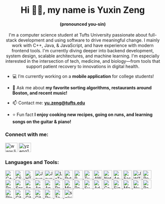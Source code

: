 <h1 align="center">Hi 👋🏻, my name is Yuxin Zeng</h1>
<h4 align="center">(pronounced you-sin)</h4>

<p align = "center" >
I'm a computer science student at Tufts University passionate about full-stack development and using software to drive meaningful change. I mainly work with C++, Java, & JavaScript, and have experience with modern frontend tools. I'm currently diving deeper into backend development, system design, scalable architectures, and machine learning. I'm especially interested in the intersection of tech, medicine, and biology—from tools that support patient recovery to innovations in digital health.
</p>

- 💻 I’m currently working on a **mobile application** for college students!

- 💬 Ask me about **my favorite sorting algorithms, restaurants around Boston, and recent music!**

- 📫 Contact me: **yu.zeng@tufts.edu**

- ⭐️ Fun fact **I enjoy cooking new recipes, going on runs, and learning songs on the guitar & piano!**

<h3 align="left">Connect with me:</h3>
<p align="left">
<a href="https://linkedin.com/in/www.linkedin.com/in/yuxzeng" target="blank"><img align="center" src="https://raw.githubusercontent.com/rahuldkjain/github-profile-readme-generator/master/src/images/icons/Social/linked-in-alt.svg" alt="www.linkedin.com/in/yuxzeng" height="30" width="40" /></a>
<a href="https://www.leetcode.com/yzeng1121" target="blank"><img align="center" src="https://raw.githubusercontent.com/rahuldkjain/github-profile-readme-generator/master/src/images/icons/Social/leet-code.svg" alt="yzeng1121" height="30" width="40" /></a>
</p>

<h3 align="left">Languages and Tools:</h3>
<p align="left">
    <a href="https://www.w3schools.com/cpp/" target="_blank" rel="noreferrer">
        <img src="https://img.shields.io/badge/c++-%2300599C.svg?style=for-the-badge&logo=c%2B%2B&logoColor=white" alt="C++" width="auto" height="28"/>
    </a>
    <a href="https://www.w3schools.com/css/" target="_blank" rel="noreferrer">
        <img src="https://img.shields.io/badge/css3-%231572B6.svg?style=for-the-badge&logo=css3&logoColor=white" alt="CSS3" width="auto" height="28"/>
    </a>
    <a href="https://www.w3.org/html/" target="_blank" rel="noreferrer">
        <img src="https://img.shields.io/badge/html5-%23E34F26.svg?style=for-the-badge&logo=html5&logoColor=white" alt="HTML5" width="auto" height="28"/>
    </a>
    <a href="https://www.java.com" target="_blank" rel="noreferrer">
        <img src="https://img.shields.io/badge/java-%23ED8B00.svg?style=for-the-badge&logo=openjdk&logoColor=white" alt="Java" width="auto" height="28"/>
    </a>
    <a href="https://developer.mozilla.org/en-US/docs/Web/JavaScript" target="_blank" rel="noreferrer">
        <img src="https://img.shields.io/badge/javascript-%23323330.svg?style=for-the-badge&logo=javascript&logoColor=%23F7DF1E" alt="JavaScript" width="auto" height="28"/>
    </a>
    <a href="https://www.latex-project.org/" target="_blank" rel="noreferrer">
        <img src="https://img.shields.io/badge/latex-%23008080.svg?style=for-the-badge&logo=latex&logoColor=white" alt="LaTeX" width="auto" height="28"/>
    </a>
    <a href="https://www.python.org" target="_blank" rel="noreferrer">
        <img src="https://img.shields.io/badge/python-3670A0?style=for-the-badge&logo=python&logoColor=ffdd54" alt="Python" width="auto" height="28"/>
    </a>
    <a href="https://www.r-project.org/" target="_blank" rel="noreferrer">
        <img src="https://img.shields.io/badge/r-%23276DC3.svg?style=for-the-badge&logo=r&logoColor=white" alt="R" width="auto" height="28"/>
    </a>
    <a href="https://www.typescriptlang.org/" target="_blank" rel="noreferrer">
        <img src="https://img.shields.io/badge/typescript-%23007ACC.svg?style=for-the-badge&logo=typescript&logoColor=white" alt="TypeScript" width="auto" height="28"/>
    </a>
    <a href="https://aws.amazon.com" target="_blank" rel="noreferrer">
        <img src="https://img.shields.io/badge/AWS-%23FF9900.svg?style=for-the-badge&logo=amazon-aws&logoColor=white" alt="AWS" width="auto" height="28"/>
    </a>
    <a href="https://www.netlify.com/" target="_blank" rel="noreferrer">
        <img src="https://img.shields.io/badge/netlify-%23000000.svg?style=for-the-badge&logo=netlify&logoColor=#00C7B7" alt="Netlify" width="auto" height="28"/>
    </a>
    <a href="https://www.anaconda.com/" target="_blank" rel="noreferrer">
        <img src="https://img.shields.io/badge/Anaconda-%2344A833.svg?style=for-the-badge&logo=anaconda&logoColor=white" alt="Anaconda" width="auto" height="28"/>
    </a>
    <a href="https://fastapi.tiangolo.com/" target="_blank" rel="noreferrer">
        <img src="https://img.shields.io/badge/FastAPI-005571?style=for-the-badge&logo=fastapi" alt="FastAPI" width="auto" height="28"/>
    </a>
    <a href="https://jwt.io/" target="_blank" rel="noreferrer">
        <img src="https://img.shields.io/badge/JWT-black?style=for-the-badge&logo=JSON%20web%20tokens" alt="JWT" width="auto" height="28"/>
    </a>
    <a href="https://reactjs.org/" target="_blank" rel="noreferrer">
        <img src="https://img.shields.io/badge/react-%2320232a.svg?style=for-the-badge&logo=react&logoColor=%2361DAFB" alt="React" width="auto" height="28"/>
    </a>
    <a href="https://reactnative.dev/" target="_blank" rel="noreferrer">
        <img src="https://img.shields.io/badge/react_native-%2320232a.svg?style=for-the-badge&logo=react&logoColor=%2361DAFB" alt="React Native" width="auto" height="28"/>
    </a>
    <a href="https://spring.io/" target="_blank" rel="noreferrer">
        <img src="https://img.shields.io/badge/spring-%236DB33F.svg?style=for-the-badge&logo=spring&logoColor=white" alt="Spring" width="auto" height="28"/>
    </a>
    <a href="https://httpd.apache.org/" target="_blank" rel="noreferrer">
        <img src="https://img.shields.io/badge/apache-%23D42029.svg?style=for-the-badge&logo=apache&logoColor=white" alt="Apache" width="auto" height="28"/>
    </a>
    <a href="https://maven.apache.org/" target="_blank" rel="noreferrer">
        <img src="https://img.shields.io/badge/Apache%20Maven-C71A36?style=for-the-badge&logo=Apache%20Maven&logoColor=white" alt="Apache Maven" width="auto" height="28"/>
    </a>
    <a href="https://tomcat.apache.org/" target="_blank" rel="noreferrer">
        <img src="https://img.shields.io/badge/apache%20tomcat-%23F8DC75.svg?style=for-the-badge&logo=apache-tomcat&logoColor=black" alt="Apache Tomcat" width="auto" height="28"/>
    </a>
    <a href="https://www.postgresql.org" target="_blank" rel="noreferrer">
        <img src="https://img.shields.io/badge/postgres-%23316192.svg?style=for-the-badge&logo=postgresql&logoColor=white" alt="PostgreSQL" width="auto" height="28"/>
    </a>
    <a href="https://www.mongodb.com/" target="_blank" rel="noreferrer">
        <img src="https://img.shields.io/badge/MongoDB-%234ea94b.svg?style=for-the-badge&logo=mongodb&logoColor=white" alt="MongoDB" width="auto" height="28"/>
    </a>
    <a href="https://redis.io" target="_blank" rel="noreferrer">
        <img src="https://img.shields.io/badge/redis-%23DD0031.svg?style=for-the-badge&logo=redis&logoColor=white" alt="Redis" width="auto" height="28"/>
    </a>
    <a href="https://supabase.com/" target="_blank" rel="noreferrer">
        <img src="https://img.shields.io/badge/Supabase-3ECF8E?style=for-the-badge&logo=supabase&logoColor=white" alt="Supabase" width="auto" height="28"/>
    </a>
    <a href="https://www.adobe.com/products/premiere.html" target="_blank" rel="noreferrer">
        <img src="https://img.shields.io/badge/Adobe%20Premiere%20Pro-9999FF.svg?style=for-the-badge&logo=Adobe%20Premiere%20Pro&logoColor=white" alt="Adobe Premiere Pro" width="auto" height="28"/>
    </a>
    <a href="https://www.canva.com/" target="_blank" rel="noreferrer">
        <img src="https://img.shields.io/badge/Canva-%2300C4CC.svg?style=for-the-badge&logo=Canva&logoColor=white" alt="Canva" width="auto" height="28"/>
    </a>
    <a href="https://www.figma.com/" target="_blank" rel="noreferrer">
        <img src="https://img.shields.io/badge/figma-%23F24E1E.svg?style=for-the-badge&logo=figma&logoColor=white" alt="Figma" width="auto" height="28"/>
    </a>
    <a href="https://matplotlib.org/" target="_blank" rel="noreferrer">
        <img src="https://img.shields.io/badge/Matplotlib-%23ffffff.svg?style=for-the-badge&logo=Matplotlib&logoColor=black" alt="Matplotlib" width="auto" height="28"/>
    </a>
    <a href="https://numpy.org/" target="_blank" rel="noreferrer">
        <img src="https://img.shields.io/badge/numpy-%23013243.svg?style=for-the-badge&logo=numpy&logoColor=white" alt="NumPy" width="auto" height="28"/>
    </a>
    <a href="https://pandas.pydata.org/" target="_blank" rel="noreferrer">
        <img src="https://img.shields.io/badge/pandas-%23150458.svg?style=for-the-badge&logo=pandas&logoColor=white" alt="Pandas" width="auto" height="28"/>
    </a>
    <a href="https://plotly.com/" target="_blank" rel="noreferrer">
        <img src="https://img.shields.io/badge/Plotly-%233F4F75.svg?style=for-the-badge&logo=plotly&logoColor=white" alt="Plotly" width="auto" height="28"/>
    </a>
    <a href="https://git-scm.com/" target="_blank" rel="noreferrer">
        <img src="https://img.shields.io/badge/git-%23F05033.svg?style=for-the-badge&logo=git&logoColor=white" alt="Git" width="auto" height="28"/>
    </a>
    <a href="https://github.com/" target="_blank" rel="noreferrer">
        <img src="https://img.shields.io/badge/github-%23121011.svg?style=for-the-badge&logo=github&logoColor=white" alt="GitHub" width="auto" height="28"/>
    </a>
    <a href="https://github.com/features/actions" target="_blank" rel="noreferrer">
        <img src="https://img.shields.io/badge/github%20actions-%232671E5.svg?style=for-the-badge&logo=githubactions&logoColor=white" alt="GitHub Actions" width="auto" height="28"/>
    </a>
    <a href="https://pytorch.org/" target="_blank" rel="noreferrer">
        <img src="https://img.shields.io/badge/PyTorch-%23EE4C2C.svg?style=for-the-badge&logo=PyTorch&logoColor=white" alt="PyTorch" width="auto" height="28"/>
    </a>
    <a href="https://www.tensorflow.org" target="_blank" rel="noreferrer">
        <img src="https://img.shields.io/badge/TensorFlow-%23FF6F00.svg?style=for-the-badge&logo=TensorFlow&logoColor=white" alt="TensorFlow" width="auto" height="28"/>
    </a>
    <a href="https://scikit-learn.org/" target="_blank" rel="noreferrer">
      <img src="https://img.shields.io/badge/scikit--learn-F7931E.svg?style=for-the-badge&logo=scikit-learn&logoColor=white" alt="scikit-learn" height="28"/>
    </a>
</p>
